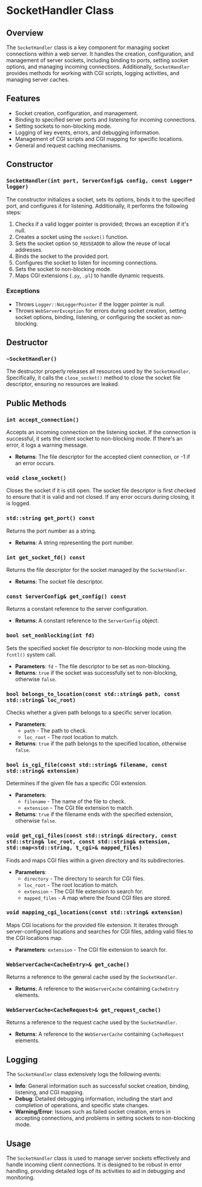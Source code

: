 # SocketHandler Class

## Overview
The `SocketHandler` class is a key component for managing socket connections within a web server. It handles the creation, configuration, and management of server sockets, including binding to ports, setting socket options, and managing incoming connections. Additionally, `SocketHandler` provides methods for working with CGI scripts, logging activities, and managing server caches.

## Features
- Socket creation, configuration, and management.
- Binding to specified server ports and listening for incoming connections.
- Setting sockets to non-blocking mode.
- Logging of key events, errors, and debugging information.
- Management of CGI scripts and CGI mapping for specific locations.
- General and request caching mechanisms.

## Constructor
### `SocketHandler(int port, ServerConfig& config, const Logger* logger)`
The constructor initializes a socket, sets its options, binds it to the specified port, and configures it for listening. Additionally, it performs the following steps:
1. Checks if a valid logger pointer is provided; throws an exception if it's null.
2. Creates a socket using the `socket()` function.
3. Sets the socket option `SO_REUSEADDR` to allow the reuse of local addresses.
4. Binds the socket to the provided port.
5. Configures the socket to listen for incoming connections.
6. Sets the socket to non-blocking mode.
7. Maps CGI extensions (`.py`, `.pl`) to handle dynamic requests.

### Exceptions
- Throws `Logger::NoLoggerPointer` if the logger pointer is null.
- Throws `WebServerException` for errors during socket creation, setting socket options, binding, listening, or configuring the socket as non-blocking.

## Destructor
### `~SocketHandler()`
The destructor properly releases all resources used by the `SocketHandler`. Specifically, it calls the `close_socket()` method to close the socket file descriptor, ensuring no resources are leaked.

## Public Methods
### `int accept_connection()`
Accepts an incoming connection on the listening socket. If the connection is successful, it sets the client socket to non-blocking mode. If there's an error, it logs a warning message.
- **Returns**: The file descriptor for the accepted client connection, or -1 if an error occurs.

### `void close_socket()`
Closes the socket if it is still open. The socket file descriptor is first checked to ensure that it is valid and not closed. If any error occurs during closing, it is logged.

### `std::string get_port() const`
Returns the port number as a string.
- **Returns**: A string representing the port number.

### `int get_socket_fd() const`
Returns the file descriptor for the socket managed by the `SocketHandler`.
- **Returns**: The socket file descriptor.

### `const ServerConfig& get_config() const`
Returns a constant reference to the server configuration.
- **Returns**: A constant reference to the `ServerConfig` object.

### `bool set_nonblocking(int fd)`
Sets the specified socket file descriptor to non-blocking mode using the `fcntl()` system call.
- **Parameters**: `fd` - The file descriptor to be set as non-blocking.
- **Returns**: `true` if the socket was successfully set to non-blocking, otherwise `false`.

### `bool belongs_to_location(const std::string& path, const std::string& loc_root)`
Checks whether a given path belongs to a specific server location.
- **Parameters**:
    - `path` - The path to check.
    - `loc_root` - The root location to match.
- **Returns**: `true` if the path belongs to the specified location, otherwise `false`.

### `bool is_cgi_file(const std::string& filename, const std::string& extension)`
Determines if the given file has a specific CGI extension.
- **Parameters**:
    - `filename` - The name of the file to check.
    - `extension` - The CGI file extension to match.
- **Returns**: `true` if the filename ends with the specified extension, otherwise `false`.

### `void get_cgi_files(const std::string& directory, const std::string& loc_root, const std::string& extension, std::map<std::string, t_cgi>& mapped_files)`
Finds and maps CGI files within a given directory and its subdirectories.
- **Parameters**:
    - `directory` - The directory to search for CGI files.
    - `loc_root` - The root location to match.
    - `extension` - The CGI file extension to search for.
    - `mapped_files` - A map where the found CGI files are stored.

### `void mapping_cgi_locations(const std::string& extension)`
Maps CGI locations for the provided file extension. It iterates through server-configured locations and searches for CGI files, adding valid files to the CGI locations map.
- **Parameters**: `extension` - The CGI file extension to search for.

### `WebServerCache<CacheEntry>& get_cache()`
Returns a reference to the general cache used by the `SocketHandler`.
- **Returns**: A reference to the `WebServerCache` containing `CacheEntry` elements.

### `WebServerCache<CacheRequest>& get_request_cache()`
Returns a reference to the request cache used by the `SocketHandler`.
- **Returns**: A reference to the `WebServerCache` containing `CacheRequest` elements.

## Logging
The `SocketHandler` class extensively logs the following events:
- **Info**: General information such as successful socket creation, binding, listening, and CGI mapping.
- **Debug**: Detailed debugging information, including the start and completion of operations, and specific state changes.
- **Warning/Error**: Issues such as failed socket creation, errors in accepting connections, and problems in setting sockets to non-blocking mode.

## Usage
The `SocketHandler` class is used to manage server sockets effectively and handle incoming client connections. It is designed to be robust in error handling, providing detailed logs of its activities to aid in debugging and monitoring.
